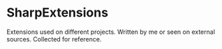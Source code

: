 # SharpExtensions
Extensions used on different projects.
Written by me or seen on external sources.
Collected for reference.

